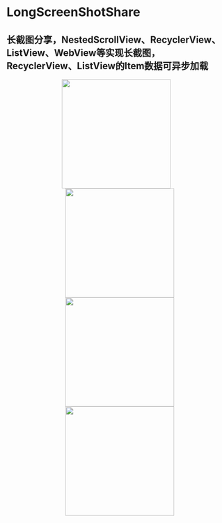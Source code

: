 # LongScreenShotShare

长截图分享，NestedScrollView、RecyclerView、ListView、WebView等实现长截图，RecyclerView、ListView的Item数据可异步加载
------------------------------

<center class="half">
    <img src="https://github.com/FPhoenixCorneaE/LongScreenShotShare/blob/master/preview/shot_nestedscrollview.jpeg" width="250"/>
	<img src="https://github.com/FPhoenixCorneaE/LongScreenShotShare/blob/master/preview/shot_listview.jpeg" width="250" style="margin-left:15px"/>
	<img src="https://github.com/FPhoenixCorneaE/LongScreenShotShare/blob/master/preview/shot_recyclerview.jpeg" width="250" style="margin-left:15px"/>
	<img src="https://github.com/FPhoenixCorneaE/LongScreenShotShare/blob/master/preview/shot_webview.jpeg" width="250" style="margin-left:15px"/>
</center>